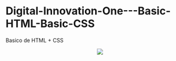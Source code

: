 # Digital-Innovation-One---Basic-HTML-Basic-CSS
Basico de HTML + CSS

<p align="center">
  <a href="" alt="html and css">
  <img src="https://github.com/backtoaldo/Studies-and-Books/blob/main/HTML%20%26%20CSS/Digital-Innovation-One---Basic-HTML-Basic-CSS-main/Digital-Innovation-One---Basic-HTML-Basic-CSS-main/basic%20html.png/"/></a>
